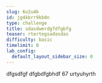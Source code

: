 ```yaml
---
slug: 6o2u4k
id: jg4kbrr9kb0n
type: challenge
title: sdasdwerdgfdfgbfg
teaser: rtertegsadasdas
difficulty: basic
timelimit: 0
lab_config:
  default_layout_sidebar_size: 0
---
```


dfgsdfgf
dfgbdfgbhdf
67 urtyuhyrth
